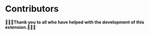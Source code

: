 # Contributors

**💜💜💜Thank you to all who have helped with the development of this extension.💜💜💜**

<ul id="donor-list">
</ul>

<script>
	const url = 'https://chromestone.github.io/OriginalBirds/supporters.json';

	// Fetch the JSON data from the URL
	fetch(url).then(response => response.json()).then(data => {
		if (typeof data.supporters === 'undefined') {

			console.error("Supporters undefined!");
			return;
		}

		// Get the container element to display the list
		const container = document.getElementById('donor-list');

		// Extract the list of supporters from the JSON data
		const supporters = data.supporters;
		// Loop through the list of supporters and create a list item for each one
		for (const handle of Object.keys(supporters)) {

			// filter for contributors
			if (supporters[handle].type != "contributor") {

				continue;
			}

			const listItem = document.createElement('li');
			const linkElement = document.createElement('a');
			linkElement.href = "https://twitter.com/" + handle;
			linkElement.textContent = "@" + handle;
			listItem.appendChild(linkElement);
			container.appendChild(listItem);
	})
	.catch(error => console.error(error));
</script>
